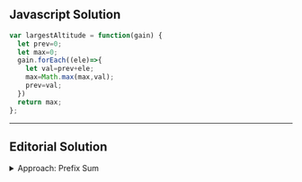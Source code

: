 ## Javascript Solution

```Javascript
var largestAltitude = function(gain) {
  let prev=0;
  let max=0;
  gain.forEach((ele)=>{
    let val=prev+ele;
    max=Math.max(max,val);
    prev=val;
  })
  return max;
};
```

---

## Editorial Solution
<details>
<summary font-weight="bold"> 
Approach: Prefix Sum
</summary>

## Intuition

We start from the altitude 0 and we have a list of NNN integers, where each integer represents the gain in altitude at each step 
(it could be negative as well, which implies a fall in altitude) a biker takes. We need to return the highest altitude of the biker 
in the complete journey, including the starting point at 0.

This can be solved by taking the maximum altitudes at each step in the journey. The altitude at a step can be determined as the 
altitude at the previous step plus the gain at the current step. Hence, we will start from 0 and keep adding the gain in altitude 
to it at each step, and after each addition, we will update the maximum altitude we have seen so far.

### Implementation 
  
#### Java
```Java
class Solution {
  public int largestAltitude(int[] gain) {
    int currentAltitude = 0;
    // Highest altitude currently is 0.
    int highestPoint = currentAltitude;
  
    for (int altitudeGain : gain) {
      // Adding the gain in altitude to the current altitude.
      currentAltitude += altitudeGain;
      // Update the highest altitude.
      highestPoint = Math.max(highestPoint, currentAltitude);
    }

    return highestPoint;
  }
}
```


---
 
  
## Complexity Analysis
  
Here, $N$ is the number of integers in the list gain.
### Time complexity: $O(N)$.
We iterate over every integer in the list gain only once, and hence the total time complexity is equal to $O(N)$.
### Space complexity: $O(1)$.
We only need two variables, currentAltitude andhighestPoint; hence the space complexity is constant.

</details>
